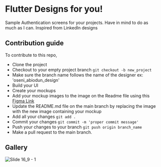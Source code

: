 # Flutter Designs for you!

Sample Authentication screens for your projects.
Have in mind to do as much as I can.
Inspired from LinkedIn designs

## Contribution guide

To contribute to this repo,

- Clone the project
- Checkout to your empty project branch `git checkout -b new_project`
- Make sure the branch name follows the name of the designer ex: 'oseni_abiodun_design'
- Build your UI
- Create your mockups
- Add your mockup images to the image on the Readme file using this [Figma Link](https://www.figma.com/file/axwX3ST1oPyOJPtyzq1oKR/Untitled?node-id=6%3A2)
- Update the README.md file on the main branch by replacing the image with the new image containing your mockup
- Add all your changes `git add .`
- Commit your changes `git commit -m 'proper commit message'`
- Push your changes to your branch `git push origin branch_name`
- Make a pull request to the main branch.

## Gallery

![Slide 16_9 - 1](https://user-images.githubusercontent.com/57493613/161910269-6d82861e-22c3-4dd6-80ae-9f18715a411f.png)
